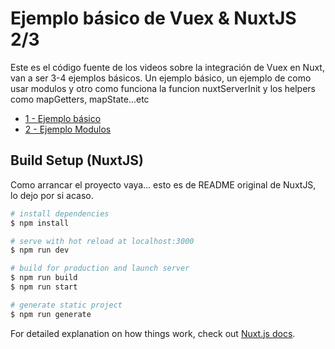 # Ejemplo básico de Vuex & NuxtJS 2/3

Este es el código fuente de los videos sobre la integración de Vuex en Nuxt, van a ser 3-4 ejemplos básicos. Un ejemplo básico, un ejemplo de como usar modulos y otro como funciona la funcion nuxtServerInit y los helpers como mapGetters, mapState...etc

* [1 - Ejemplo básico](https://github.com/antonrodin/vuex-nuxt/tree/2f99a1469cad1040f319deb3f7d1fe823fdb49c4)
* [2 - Ejemplo Modulos](https://github.com/antonrodin/vuex-nuxt/tree/6f1db0c845e4afe98b14fd10dda33c7a46eb9577)

## Build Setup (NuxtJS)

Como arrancar el proyecto vaya... esto es de README original de NuxtJS, lo dejo por si 
acaso.

```bash
# install dependencies
$ npm install

# serve with hot reload at localhost:3000
$ npm run dev

# build for production and launch server
$ npm run build
$ npm run start

# generate static project
$ npm run generate
```

For detailed explanation on how things work, check out [Nuxt.js docs](https://nuxtjs.org).
